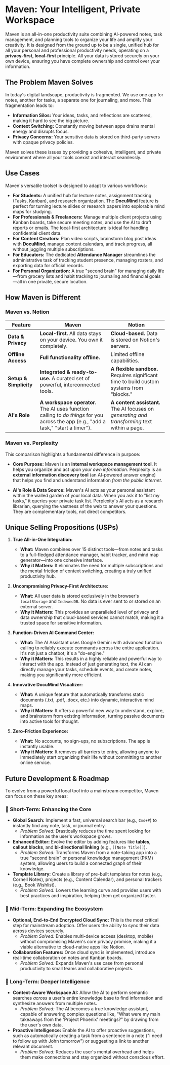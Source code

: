# Maven: Your Intelligent, Private Workspace

Maven is an all-in-one productivity suite combining AI-powered notes, task management, and planning tools to organize your life and amplify your creativity. It is designed from the ground up to be a single, unified hub for all your personal and professional productivity needs, operating on a **privacy-first, local-first** principle. All your data is stored securely on your own device, ensuring you have complete ownership and control over your information.

## The Problem Maven Solves

In today's digital landscape, productivity is fragmented. We use one app for notes, another for tasks, a separate one for journaling, and more. This fragmentation leads to:

-   **Information Silos:** Your ideas, tasks, and reflections are scattered, making it hard to see the big picture.
-   **Context Switching:** Constantly moving between apps drains mental energy and disrupts focus.
-   **Privacy Concerns:** Your sensitive data is stored on third-party servers with opaque privacy policies.

Maven solves these issues by providing a cohesive, intelligent, and private environment where all your tools coexist and interact seamlessly.

## Use Cases

Maven's versatile toolset is designed to adapt to various workflows:

-   **For Students:** A unified hub for lecture notes, assignment tracking (Tasks, Kanban), and research organization. The **DocuMind** feature is perfect for turning lecture slides or research papers into explorable mind maps for studying.
-   **For Professionals & Freelancers:** Manage multiple client projects using Kanban boards, take secure meeting notes, and use the AI to draft reports or emails. The local-first architecture is ideal for handling confidential client data.
-   **For Content Creators:** Plan video scripts, brainstorm blog post ideas with **DocuMind**, manage content calendars, and track progress, all without juggling multiple subscriptions.
-   **For Educators:** The dedicated **Attendance Manager** streamlines the administrative task of tracking student presence, managing rosters, and exporting data for official records.
-   **For Personal Organization:** A true "second brain" for managing daily life—from grocery lists and habit tracking to journaling and financial goals—all in one private, secure location.

## How Maven is Different

### Maven vs. Notion

| Feature             | **Maven**                                                                   | **Notion**                                                                    |
| ------------------- | --------------------------------------------------------------------------- | ----------------------------------------------------------------------------- |
| **Data & Privacy**  | **Local-first.** All data stays on your device. You own it completely.       | **Cloud-based.** Data is stored on Notion's servers.                          |
| **Offline Access**  | **Full functionality offline.**                                             | Limited offline capabilities.                                                 |
| **Setup & Simplicity** | **Integrated & ready-to-use.** A curated set of powerful, interconnected tools. | **A flexible sandbox.** Requires significant time to build custom systems from "blocks." |
| **AI's Role**       | **A workspace operator.** The AI uses function calling to *do things* for you across the app (e.g., "add a task," "start a timer"). | **A content assistant.** The AI focuses on *generating and transforming* text within a page. |

### Maven vs. Perplexity

This comparison highlights a fundamental difference in purpose:

-   **Core Purpose:** Maven is an **internal workspace management tool**. It helps you organize and act upon *your own information*. Perplexity is an **external information discovery tool** (an AI-powered answer engine) that helps you find and understand information *from the public internet*.

-   **AI's Role & Data Source:** Maven's AI acts as your personal assistant within the walled garden of your local data. When you ask it to "list my tasks," it queries your private task list. Perplexity's AI acts as a research librarian, querying the vastness of the web to answer your questions. They are complementary tools, not direct competitors.

## Unique Selling Propositions (USPs)

1.  **True All-in-One Integration:**
    -   **What:** Maven combines over 15 distinct tools—from notes and tasks to a full-fledged attendance manager, habit tracker, and mind map generator—into one cohesive interface.
    -   **Why it Matters:** It eliminates the need for multiple subscriptions and the mental friction of context switching, creating a truly unified productivity hub.

2.  **Uncompromising Privacy-First Architecture:**
    -   **What:** All user data is stored exclusively in the browser's `localStorage` and `IndexedDB`. No data is ever sent to or stored on an external server.
    -   **Why it Matters:** This provides an unparalleled level of privacy and data ownership that cloud-based services cannot match, making it a trusted space for sensitive information.

3.  **Function-Driven AI Command Center:**
    -   **What:** The AI Assistant uses Google Gemini with advanced function calling to reliably execute commands across the entire application. It's not just a chatbot; it's a "do-engine."
    -   **Why it Matters:** This results in a highly reliable and powerful way to interact with the app. Instead of just generating text, the AI can directly manage your tasks, schedule events, and create notes, making you significantly more efficient.

4.  **Innovative DocuMind Visualizer:**
    -   **What:** A unique feature that automatically transforms static documents (.txt, .pdf, .docx, etc.) into dynamic, interactive mind maps.
    -   **Why it Matters:** It offers a powerful new way to understand, explore, and brainstorm from existing information, turning passive documents into active tools for thought.

5.  **Zero-Friction Experience:**
    -   **What:** No accounts, no sign-ups, no subscriptions. The app is instantly usable.
    -   **Why it Matters:** It removes all barriers to entry, allowing anyone to immediately start organizing their life without committing to another online service.

## Future Development & Roadmap

To evolve from a powerful local tool into a mainstream competitor, Maven can focus on these key areas:

### 🎯 Short-Term: Enhancing the Core

-   **Global Search:** Implement a fast, universal search bar (e.g., `Cmd+P`) to instantly find any note, task, or journal entry.
    -   *Problem Solved:* Drastically reduces the time spent looking for information as the user's workspace grows.
-   **Enhanced Editor:** Evolve the editor by adding features like **tables**, **callout blocks**, and **bi-directional linking** (e.g., `[[Note Title]]`).
    -   *Problem Solved:* Transforms Maven from a note-taking app into a true "second brain" or personal knowledge management (PKM) system, allowing users to build a connected graph of their knowledge.
-   **Template Library:** Create a library of pre-built templates for notes (e.g., Cornell Notes), projects (e.g., Content Calendar), and personal trackers (e.g., Book Wishlist).
    -   *Problem Solved:* Lowers the learning curve and provides users with best practices and inspiration, helping them get organized faster.

### 🚀 Mid-Term: Expanding the Ecosystem

-   **Optional, End-to-End Encrypted Cloud Sync:** This is the most critical step for mainstream adoption. Offer users the ability to sync their data across devices securely.
    -   *Problem Solved:* Enables multi-device access (desktop, mobile) without compromising Maven's core privacy promise, making it a viable alternative to cloud-native apps like Notion.
-   **Collaboration Features:** Once cloud sync is implemented, introduce real-time collaboration on notes and Kanban boards.
    -   *Problem Solved:* Expands Maven's use case from personal productivity to small teams and collaborative projects.

### 🧠 Long-Term: Deeper Intelligence

-   **Context-Aware Workspace AI:** Allow the AI to perform semantic searches *across* a user's entire knowledge base to find information and synthesize answers from multiple notes.
    -   *Problem Solved:* The AI becomes a true knowledge assistant, capable of answering complex questions like, "What were my main takeaways from the 'Project Phoenix' meetings?" by drawing from the user's own data.
-   **Proactive Intelligence:** Enable the AI to offer proactive suggestions, such as automatically creating a task from a sentence in a note ("I need to follow up with John tomorrow") or suggesting a link to another relevant document.
    -   *Problem Solved:* Reduces the user's mental overhead and helps them make connections and stay organized without conscious effort.
